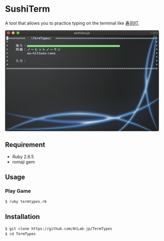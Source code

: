 SushiTerm
=========

A tool that allows you to practice typing on the terminal like [寿司打](http://typingx0.net/sushida/).

![実行画面](./image/exec.png)

## Requirement
- Ruby 2.6.5
- romaji gem


## Usage
### Play Game
```sh
$ ruby termtypes.rb
```

## Installation
```sh
$ git clone https://github.com/AtLab-jp/TermTypes
$ cd TermTypes
```
